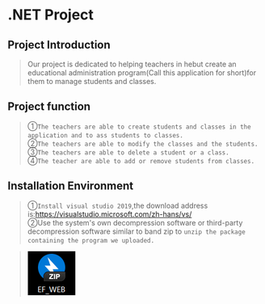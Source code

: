 # .NET Project
## Project Introduction
>Our project is dedicated to helping teachers in hebut create an educational administration program(Call this application for short)for them to manage students and classes.
## Project function
>①`The teachers are able to create students and classes in the application and to ass students to
classes.`  
>②`The teachers are able to modify the classes and the students.`  
>③`The teachers are able to delete a student or a class.`  
>④`The teacher are able to add or remove students from classes.`  
## Installation Environment
>①`Install visual studio 2019`,the download address is:https://visualstudio.microsoft.com/zh-hans/vs/  
>②Use the system's own decompression software or third-party decompression software similar to band zip to `unzip the package containing the program we uploaded.`


>![image](https://github.com/MrEra0116/EF_WEB/blob/main/images/2.png)  
